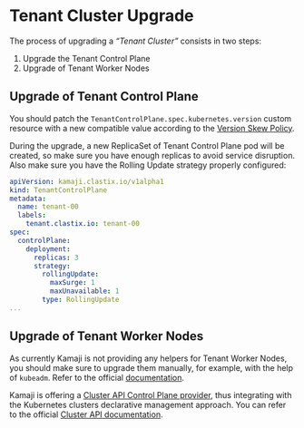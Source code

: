 # Tenant Cluster Upgrade
The process of upgrading a _“Tenant Cluster”_ consists in two steps:

1. Upgrade the Tenant Control Plane
2. Upgrade of Tenant Worker Nodes

## Upgrade of Tenant Control Plane
You should patch the `TenantControlPlane.spec.kubernetes.version` custom resource with a new compatible value according to the [Version Skew Policy](https://kubernetes.io/releases/version-skew-policy/).

During the upgrade, a new ReplicaSet of Tenant Control Plane pod will be created, so make sure you have enough replicas to avoid service disruption. Also make sure you have the Rolling Update strategy properly configured:

```yaml
apiVersion: kamaji.clastix.io/v1alpha1
kind: TenantControlPlane
metadata:
  name: tenant-00
  labels:
    tenant.clastix.io: tenant-00
spec:
  controlPlane:
    deployment:
      replicas: 3
      strategy:
        rollingUpdate:
          maxSurge: 1
          maxUnavailable: 1
        type: RollingUpdate
...
```

## Upgrade of Tenant Worker Nodes

As currently Kamaji is not providing any helpers for Tenant Worker Nodes, you should make sure to upgrade them manually, for example, with the help of `kubeadm`.
Refer to the official [documentation](https://kubernetes.io/docs/tasks/administer-cluster/kubeadm/kubeadm-upgrade/#upgrade-worker-nodes).

Kamaji is offering a [Cluster API Control Plane provider](https://github.com/clastix/cluster-api-control-plane-provider-kamaji), thus integrating with the Kubernetes clusters declarative management approach.
You can refer to the official [Cluster API documentation](https://cluster-api.sigs.k8s.io/).
